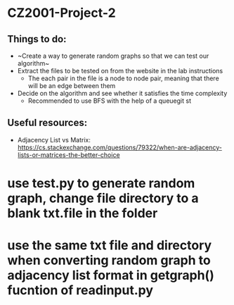 # CZ2001-Project-2

## Things to do:

- ~Create a way to generate random graphs so that we can test our algorithm~
- Extract the files to be tested on from the website in the lab instructions
  - The each pair in the file is a node to node pair, meaning that there will be an edge between them
- Decide on the algorithm and see whether it satisfies the time complexity
  - Recommended to use BFS with the help of a queuegit st

## Useful resources:

- Adjacency List vs Matrix:
  https://cs.stackexchange.com/questions/79322/when-are-adjacency-lists-or-matrices-the-better-choice

# use test.py to generate random graph, change file directory to a blank txt.file in the folder
# use the same txt file and directory when converting random graph to adjacency list format in getgraph() fucntion of readinput.py